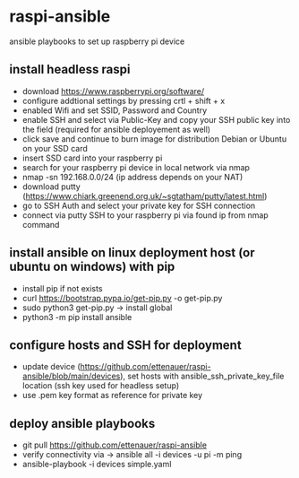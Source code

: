 # raspi-ansible
ansible playbooks to set up raspberry pi device

## install headless raspi 
* download https://www.raspberrypi.org/software/
* configure addtional settings by pressing crtl + shift + x
* enabled Wifi and set SSID, Password and Country
* enable SSH and select via Public-Key and copy your SSH public key into the field (required for ansible deployement as well)
* click save and continue to burn image for distribution Debian or Ubuntu on your SSD card
* insert SSD card into your raspberry pi
* search for your raspberry pi device in local network via nmap
* nmap -sn 192.168.0.0/24 (ip address depends on your NAT)
* download putty (https://www.chiark.greenend.org.uk/~sgtatham/putty/latest.html)
* go to SSH Auth and select your private key for SSH connection
* connect via putty SSH to your raspberry pi via found ip from nmap command

## install ansible on linux deployment host (or ubuntu on windows) with pip
* install pip if not exists
* curl https://bootstrap.pypa.io/get-pip.py -o get-pip.py
* sudo python3 get-pip.py -> install global
* python3 -m pip install ansible

## configure hosts and SSH for deployment
* update device (https://github.com/ettenauer/raspi-ansible/blob/main/devices), set hosts with ansible_ssh_private_key_file location (ssh key used for headless setup)
* use .pem key format as reference for private key

## deploy ansible playbooks
* git pull https://github.com/ettenauer/raspi-ansible
* verify connectivity via -> ansible all -i devices -u pi -m ping 
* ansible-playbook -i devices simple.yaml
